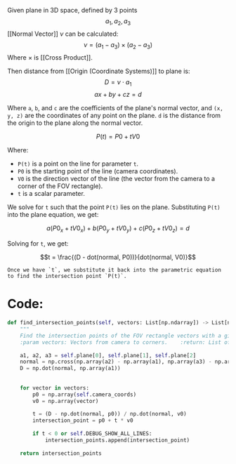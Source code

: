 Given plane in 3D space, defined by 3 points 
$$
a_{1}, a_{2}, a_{3}
$$
[[Normal Vector]] $\nu$ can be calculated:
$$
\nu = (a_{1} - a_{3}) \times (a_{2}-a_{3})
$$
Where $\times$ is [[Cross Product]].

Then distance from [[Origin (Coordinate Systems)]] to plane is:
$$
D = \nu  \cdot a_{1}
$$
$$
ax + by + cz = d
$$

Where `a`, `b`, and `c` are the coefficients of the plane's normal vector, and `(x, y, z)` are the coordinates of any point on the plane. `d` is the distance from the origin to the plane along the normal vector.

$$
P(t) = P0 + tV0
$$

Where:

- `P(t)` is a point on the line for parameter `t`.
- `P0` is the starting point of the line (camera coordinates).
- `V0` is the direction vector of the line (the vector from the camera to a corner of the FOV rectangle).
- `t` is a scalar parameter.

We solve for `t` such that the point `P(t)` lies on the plane. Substituting `P(t)` into the plane equation, we get:


$$a(P0_x + tV0_x) + b(P0_y + tV0_y) + c(P0_z + tV0_z) = d$$

Solving for `t`, we get:


$$t = \frac{(D - dot(normal, P0))}{dot(normal, V0)}$$
    
    Once we have `t`, we substitute it back into the parametric equation to find the intersection point `P(t)`.




# Code:
```python
def find_intersection_points(self, vectors: List[np.ndarray]) -> List[np.ndarray]:  
    """  
    Find the intersection points of the FOV rectangle vectors with a given plane.  
    :param vectors: Vectors from camera to corners.    :return: List of intersection points.    """    intersection_points = []  
  
    a1, a2, a3 = self.plane[0], self.plane[1], self.plane[2]  
    normal = np.cross(np.array(a2) - np.array(a1), np.array(a3) - np.array(a1))  
    D = np.dot(normal, np.array(a1))  
  
  
    for vector in vectors:  
        p0 = np.array(self.camera_coords)  
        v0 = np.array(vector)  
  
        t = (D - np.dot(normal, p0)) / np.dot(normal, v0)  
        intersection_point = p0 + t * v0  
  
        if t < 0 or self.DEBUG_SHOW_ALL_LINES:  
            intersection_points.append(intersection_point)  
  
    return intersection_points
```